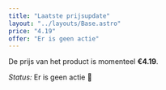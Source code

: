 ```yaml
---
title: "Laatste prijsupdate"
layout: "../layouts/Base.astro"
price: "4.19"
offer: "Er is geen actie"
---
```


De prijs van het product is momenteel **€4.19**.

_Status:_ Er is geen actie 🎉
